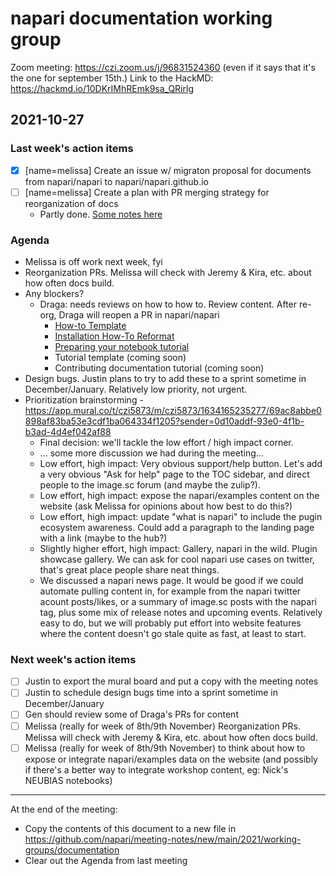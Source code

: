 # napari documentation working group

Zoom meeting: https://czi.zoom.us/j/96831524360 (even if it says that it's the one for september 15th.)
Link to the HackMD: https://hackmd.io/10DKrIMhREmk9sa_QRirlg

## 2021-10-27

### Last week's action items

- [x] [name=melissa] Create an issue w/ migraton proposal for documents from napari/napari to napari/napari.github.io
- [ ] [name=melissa] Create a plan with PR merging strategy for reorganization of docs
    - Partly done. [Some notes here](https://hackmd.io/@melissawm/HJArEXPIY)


### Agenda

- Melissa is off work next week, fyi
- Reorganization PRs. Melissa will check with Jeremy & Kira, etc. about how often docs build.
- Any blockers?
    - Draga: needs reviews on how to how to. Review content. After re-org, Draga will reopen a PR in napari/napari
        - [How-to Template](https://github.com/napari/napari.github.io/pull/181)
        - [Installation How-To Reformat](https://github.com/napari/napari.github.io/pull/184)
        - [Preparing your notebook tutorial](https://github.com/napari/napari.github.io/pull/206)
        - Tutorial template (coming soon)
        - Contributing documentation tutorial (coming soon)
- Design bugs. Justin plans to try to add these to a sprint sometime in December/January. Relatively low priority, not urgent.
- Prioritization brainstorming - https://app.mural.co/t/czi5873/m/czi5873/1634165235277/69ac8abbe0898af83ba53e3cdf1ba064334f1205?sender=0d10addf-93e0-4f1b-b3ad-4d4ef042af88
    - Final decision: we'll tackle the low effort / high impact corner.
    - ... some more discussion we had during the meeting...
    - Low effort, high impact: Very obvious support/help button. Let's add a very obvious "Ask for help" page to the TOC sidebar, and direct people to the image.sc forum (and maybe the zulip?).
    - Low effort, high impact: expose the napari/examples content on the website (ask Melissa for opinions about how best to do this?)
    - Low effort, high impact: update "what is napari" to include the pugin ecosystem awareness. Could add a paragraph to the landing page with a link (maybe to the hub?)
    - Slightly higher effort, high impact: Gallery, napari in the wild. Plugin showcase gallery. We can ask for cool napari use cases on twitter, that's  great place people share neat things.
    - We discussed a napari news page. It would be good if we could automate pulling content in, for example from the napari twitter acount posts/likes, or a summary of image.sc posts with the napari tag, plus some mix of release notes and upcoming events. Relatively easy to do, but we will probably put effort into website features where the content doesn't go stale quite as fast, at least to start.

### Next week's action items
- [ ] Justin to export the mural board and put a copy with the meeting notes
- [ ] Justin to schedule design bugs time into a sprint sometime in December/January
- [ ] Gen should review some of Draga's PRs for content
- [ ] Melissa (really for week of 8th/9th November) Reorganization PRs. Melissa will check with Jeremy & Kira, etc. about how often docs build.
- [ ] Melissa (really for week of 8th/9th November) to think about how to expose or integrate napari/examples data on the website (and possibly if there's a better way to integrate workshop content, eg: Nick's NEUBIAS notebooks)

------

At the end of the meeting:
- Copy the contents of this document to a new file in https://github.com/napari/meeting-notes/new/main/2021/working-groups/documentation
- Clear out the Agenda from last meeting
